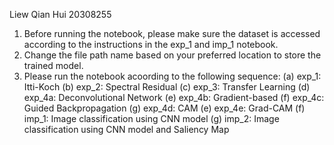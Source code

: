 Liew Qian Hui 20308255

1. Before running the notebook, please make sure the dataset is accessed according to the instructions in the exp_1 and imp_1 notebook.
2. Change the file path name based on your preferred location to store the trained model.
3. Please run the notebook acoording to the following sequence:
	(a) exp_1: Itti-Koch
	(b) exp_2: Spectral Residual
	(c) exp_3: Transfer Learning
	(d) exp_4a: Deconvolutional Network
	(e) exp_4b: Gradient-based
	(f) exp_4c: Guided Backpropagation
	(g) exp_4d: CAM
	(e) exp_4e: Grad-CAM
	(f) imp_1: Image classification using CNN model
	(g) imp_2: Image classification using CNN model and Saliency Map